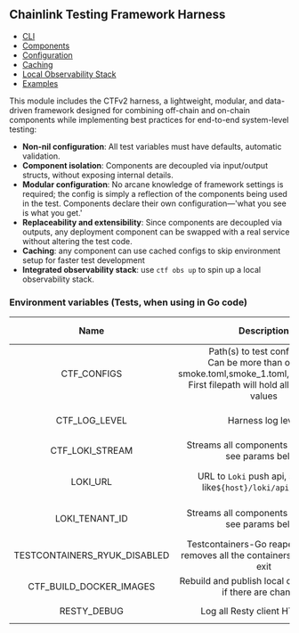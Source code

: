 ## Chainlink Testing Framework Harness

<!-- TOC -->
* [CLI](./cmd/README.md)
* [Components](./COMPONENTS.md)
* [Configuration](./CONFIGURATION.md)
* [Caching](./CACHING.md)
* [Local Observability Stack](./cmd/observability/README.md)
* [Examples](https://github.com/smartcontractkit/chainlink/tree/8e8597aa14c39c48ed4b3261f6080fa43b5d7cd0/e2e/capabilities)
<!-- TOC -->

This module includes the CTFv2 harness, a lightweight, modular, and data-driven framework designed for combining off-chain and on-chain components while implementing best practices for end-to-end system-level testing:

- **Non-nil configuration**: All test variables must have defaults, automatic validation.
- **Component isolation**: Components are decoupled via input/output structs, without exposing internal details.
- **Modular configuration**: No arcane knowledge of framework settings is required; the config is simply a reflection of the components being used in the test. Components declare their own configuration—'what you see is what you get.'
- **Replaceability and extensibility**: Since components are decoupled via outputs, any deployment component can be swapped with a real service without altering the test code.
- **Caching**: any component can use cached configs to skip environment setup for faster test development
- **Integrated observability stack**: use `ctf obs up` to spin up a local observability stack.


### Environment variables (Tests, when using in Go code)
|             Name             |                                                                      Description                                                                       |          Possible values | Default |        Required?         |
|:----------------------------:|:------------------------------------------------------------------------------------------------------------------------------------------------------:|-------------------------:|:-------:|:------------------------:|
|         CTF_CONFIGS          | Path(s) to test config files. <br/>Can be more than one, ex.: smoke.toml,smoke_1.toml,smoke_2.toml.<br/>First filepath will hold all the merged values | Any valid TOML file path |         |            ✅             |
|        CTF_LOG_LEVEL         |                                                                   Harness log level                                                                    | `info`, `debug`, `trace` | `info`  |            🚫            |
|       CTF_LOKI_STREAM        |                                                Streams all components logs to `Loki`, see params below                                                 |          `true`, `false` | `false` |            🚫            |
|           LOKI_URL           |                                            URL to `Loki` push api, should be like`${host}/loki/api/v1/push`                                            |                      URL |    -    | If you use `Loki` then ✅ |
|        LOKI_TENANT_ID        |                                                Streams all components logs to `Loki`, see params below                                                 |          `true`, `false` |    -    | If you use `Loki` then ✅ |
| TESTCONTAINERS_RYUK_DISABLED |                                   Testcontainers-Go reaper container, removes all the containers after the test exit                                   |          `true`, `false` | `false` |            🚫            |
|   CTF_BUILD_DOCKER_IMAGES    |                                              Rebuild and publish local docker images if there are changes                                              |          `true`, `false` | `false` |            🚫            |
|         RESTY_DEBUG          |                                                            Log all Resty client HTTP calls                                                             |          `true`, `false` | `false` |            🚫            |